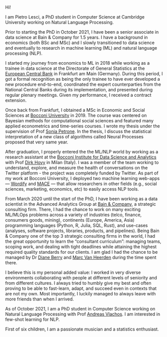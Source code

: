 Hi!

I am Pietro Lesci, a PhD student in Computer Science at Cambridge University working on Natural Language Processing.

Prior to starting the PhD in October 2021, I have been a senior associate in data science at Bain & Company for 1.5
years. I have a background in economics (both BSc and MSc) and I slowly transitioned to data science and eventually
to research in machine learning (ML) and natural language processing (NLP).

I started my journey from economics to ML in 2018 while working as a trainee in data science at the Directorate of
General Statistics at the [European Central Bank](https://www.ecb.europa.eu/home/html/index.en.html) in Frankfurt am Main (Germany). 
During this period, I got a formal recognition as being the only trainee to have ever developed a new procedure end-to-end, 
coordinated the expert counterparties from the National Central Banks during its implementation, and presented during regular plenary
meetings. Given my performance, I received a contract extension.

Once back from Frankfurt, I obtained a MSc in Economic and Social Sciences at [Bocconi University](https://www.unibocconi.it/wps/wcm/connect/bocconi/sitopubblico_it/albero+di+navigazione/home/corsi+di+studio/lauree+triennali/economic+and+social+sciences/) in 2019. The
course was centered on Bayesian methods for computational social sciences and featured many applied econometrics
and time-series courses. I wrote my thesis under the supervision of Prof [Sonia Petrone](https://faculty.unibocconi.eu/soniapetrone/). 
In the thesis, I discuss the statistical interpretation of a new class of algorithms called Neural Processes proposed that very same year.

After graduation, I properly entered the the ML/NLP world by working as a research assistant at the 
[Bocconi Institute for Data Science and Analytics](https://www.bidsa.unibocconi.eu/wps/wcm/connect/Site/Bidsa/Home) 
with Prof [Dirk Hovy](https://dirkhovy.com/) in Milan (Italy). I was a member of the team working to understand,
explore, and measure the health of conversations on the Twitter platform - the project was completely funded by Twitter.
As part of my work at Bocconi University, I deployed two machine learning web-apps — [Wordify](https://wordify.unibocconi.it/index)
and [MACE](https://mace.unibocconi.it/) — that allow researchers
in other fields (e.g., social sciences, marketing, economics, etc) to easily access NLP tools.

From March 2020 until the start of the PhD, I have been working as a data scientist in the Advanced Analytics Group
at [Bain & Company](https://www.bain.com/it/), a strategic consulting firm. There, I had the chance to work on many exciting ML/MLOps problems
across a variety of industries (telco, finance, consumers goods, mining), continents (Europe, America, Asia)
programming languages (Python, R, Julia, SQL, Rust), and use-cases (analyses, software projects, libraries, products,
and pipelines). Being Bain & Company one of the top 3 strategic consulting firms in the world, I had the great opportunity to
learn the “consultant curriculum”: managing teams, scoping work, and dealing with tight deadlines while attaining the
highest required quality standards for our clients. 
I am glad I had the chance to be managed by Dr [Diane Berry](https://www.linkedin.com/in/diane-berry-007/) 
and [Marc Van Heerden](https://www.linkedin.com/in/marc-van-heerden-b9042818/) during the time spent there.

I believe this is my personal added value: I worked in very diverse environments collaborating with people at different 
levels of seniority and from different cultures. I always tried to humbly give my best and often proving to be able to 
fast-learn, adapt, and succeed even in contexts that are not my own. Most importantly, I luckily managed to always leave 
with more friends than when I arrived. 

As of October 2021, I am a PhD student in Computer Science working on Natural Language Processing with
Prof [Andreas Vlachos](https://andreasvlachos.github.io/). I am interested in few-shot learning for NLP.

First of six children, I am a passionate musician and a statistics enthusiast.

